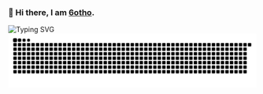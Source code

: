 ### 👋 Hi there, I am [6otho](https://github.com/6otho). 
![Typing SVG](https://readme-typing-svg.demolab.com?font=Fira+Code&weight=500&pause=1000&color=0969DA&center=true&width=345&lines=Welcome+to+my+lab.)
![snake animation](https://github.com/6otho/6otho/blob/output/github-contribution-grid-snake.svg)

